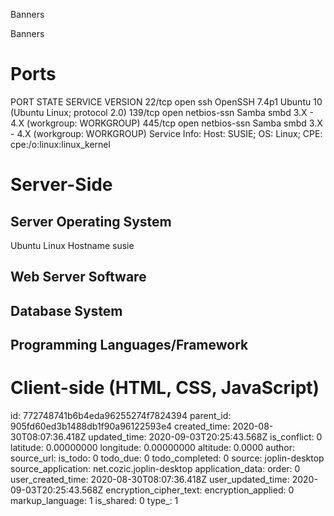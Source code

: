 Banners

Banners

# Ports
PORT    STATE SERVICE     VERSION
22/tcp  open  ssh         OpenSSH 7.4p1 Ubuntu 10 (Ubuntu Linux; protocol 2.0)
139/tcp open  netbios-ssn Samba smbd 3.X - 4.X (workgroup: WORKGROUP)
445/tcp open  netbios-ssn Samba smbd 3.X - 4.X (workgroup: WORKGROUP)
Service Info: Host: SUSIE; OS: Linux; CPE: cpe:/o:linux:linux_kernel




# Server-Side
## Server Operating System
Ubuntu Linux
Hostname susie

## Web Server Software 

## Database System

## Programming Languages/Framework 



# Client-side (HTML, CSS, JavaScript)



id: 772748741b6b4eda96255274f7824394
parent_id: 905fd60ed3b1488db1f90a96122593e4
created_time: 2020-08-30T08:07:36.418Z
updated_time: 2020-09-03T20:25:43.568Z
is_conflict: 0
latitude: 0.00000000
longitude: 0.00000000
altitude: 0.0000
author: 
source_url: 
is_todo: 0
todo_due: 0
todo_completed: 0
source: joplin-desktop
source_application: net.cozic.joplin-desktop
application_data: 
order: 0
user_created_time: 2020-08-30T08:07:36.418Z
user_updated_time: 2020-09-03T20:25:43.568Z
encryption_cipher_text: 
encryption_applied: 0
markup_language: 1
is_shared: 0
type_: 1